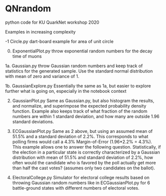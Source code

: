 # QNrandom
python code for KU QuarkNet workshop 2020

Examples in increasing complexity

-1 Circle.py
   dart-board example for area of unit circle

0. ExponentialPlot.py
   throw exponential random numbers for the decay time of muons

1a. Gaussian.py
   throw Gaussian random numbers and keep track of statistics for the 
   generated sample. Use the standard normal distribution with mean 
   of zero and variance of 1.

1b. GaussianExplore.py
   Essentially the same as 1a, but easier to explore further 
   what is going on, especially in the notebook context

2. GaussianPlot.py
   Same as Gaussian.py, but also histogram the results, and 
   normalize, and superimpose the expected probability density function.
   Example also keeps track of what fraction of the random numbers 
   are within 1 standard deviation, and how many are outside 1.96 standard 
   deviations.

3. ECGaussianPlot.py
   Same as 2 above, but using an assumed mean of 51.5% and 
   a standard deviation of 2.2%. This corresponds to what polling firms 
   would call a 4.3% Margin-of-Error (1.96*2.2% = 4.3%).
   This example allows one to answer the following question. 
   Statistically, if the election in a particular state is correctly 
   characterized by a Gaussian distribution with mean of 51.5% and 
   standard deviation of 2.2%, how often would the candidate who is 
   favored by the poll actually get more than half the cast votes?
   (assumes only two candidates on the ballot).

4. ElectoralCollege.py
   Simulator for electoral college results based on throwing Gaussian 
   random numbers like in ECGaussianPlot.py for 6 battle-ground states 
   with different numbers of electoral votes.
